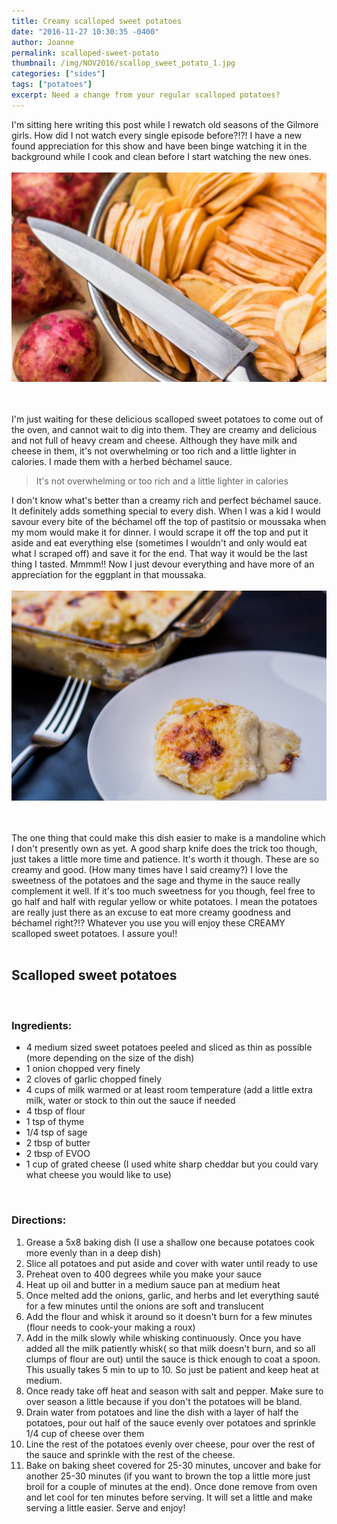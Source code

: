 ```yaml
---
title: Creamy scalloped sweet potatoes
date: "2016-11-27 10:30:35 -0400"
author: Joanne
permalink: scalloped-sweet-potato
thumbnail: /img/NOV2016/scallop_sweet_potato_1.jpg
categories: ["sides"]
tags: ["potatoes"]
excerpt: Need a change from your regular scalloped potatoes?
---
```


I'm sitting here writing this post while I rewatch old seasons of the Gilmore girls. How did I not watch every single episode before?!?! I have a new found appreciation for this show and have been binge watching it in the background while I cook and clean before I start watching the new ones.
<br>
<br>
![Scalloped sweet potatoes](/img/NOV2016/scallop_sweet_potato_2.jpg)  
<br>
<br>

I'm just waiting for these delicious scalloped sweet potatoes to come out of the oven, and cannot wait to dig into them.  They are creamy and delicious and not full of heavy cream and cheese.  Although they have milk and cheese in them,  it's not overwhelming or too rich and a little lighter in calories. I made them with a herbed béchamel sauce.
<br>

> It's not overwhelming or too rich and a little lighter in calories

I don't know what's better than a creamy rich and perfect béchamel sauce.  It definitely adds something special to every dish. When I was a kid I would savour every bite of the béchamel off the top of pastitsio or moussaka when my mom would make it for dinner. I would scrape it off the top and put it aside and eat everything else (sometimes I wouldn't and only would eat what I scraped off) and save it for the end. That way it would be the last thing I tasted.  Mmmm!! Now I just devour everything and have more of an appreciation for the eggplant in that moussaka.
<br>
<br>
![Scalloped sweet potatoes](/img/NOV2016/scallop_sweet_potato_3.jpg)  
<br>
<br>

The one thing that could make this dish easier to make is a mandoline which I don't presently own as yet.  A good sharp knife does the trick too though, just takes a little more time and patience.  It's worth it though.  These are so creamy and good. (How many times have I said creamy?)  I love the sweetness of the potatoes and the sage and thyme in the sauce really complement it well.  If it's too much sweetness for you though, feel free to go half and half with regular yellow or white potatoes.   I mean the potatoes are really just there as an excuse to eat more creamy goodness and béchamel right?!?
Whatever you use you will enjoy these CREAMY scalloped sweet potatoes.  I assure you!!
<br><br>

## Scalloped sweet potatoes
<br>

### Ingredients:

* 4 medium sized sweet potatoes peeled and sliced as thin as possible (more depending on the size of the dish)
* 1 onion chopped very finely
* 2 cloves of garlic chopped finely
* 4 cups of milk warmed or at least room temperature (add a little extra milk, water or stock to thin out the sauce if needed
* 4 tbsp of flour
* 1 tsp of thyme
* 1/4 tsp of sage
* 2 tbsp of butter
* 2 tbsp of EVOO
* 1 cup of grated cheese (I used white sharp cheddar but you could vary what cheese you would like to use)
<br>


### Directions:

1. Grease a 5x8 baking dish (I use a shallow one because potatoes cook more evenly than in a deep dish)
1. Slice all potatoes and put aside and cover with water until ready to use
1. Preheat oven to 400 degrees while you make your sauce
1. Heat up oil and butter in a medium sauce pan at medium heat
1. Once melted add the onions, garlic, and herbs and let everything sauté for a few minutes until the onions are soft and translucent
1. Add the flour and whisk it around so it doesn't burn for a few minutes (flour needs to cook-your making a roux)
1. Add in the milk slowly while whisking continuously. Once you have added all the milk patiently whisk( so that milk doesn't burn, and so all clumps of flour are out) until the sauce is thick enough to coat a spoon. This usually takes 5 min to up to 10.  So just be patient and keep heat at medium.  
1. Once ready take off heat and season with salt and pepper.  Make sure to over season a little  because if you don't the potatoes will be bland.  
1. Drain water from potatoes and line the dish with a layer of half the potatoes, pour out half of the sauce evenly over potatoes and sprinkle 1/4 cup of cheese over them
1. Line the rest of the potatoes evenly over cheese, pour over the rest of the sauce and sprinkle with the rest of the cheese.  
1. Bake on baking sheet covered for 25-30 minutes, uncover and bake for another 25-30 minutes (if you want to brown the top a little more just broil for a couple of minutes at the end). Once done remove from oven and let cool for ten minutes before serving.  It will set a little and make serving a little easier. Serve and enjoy!
